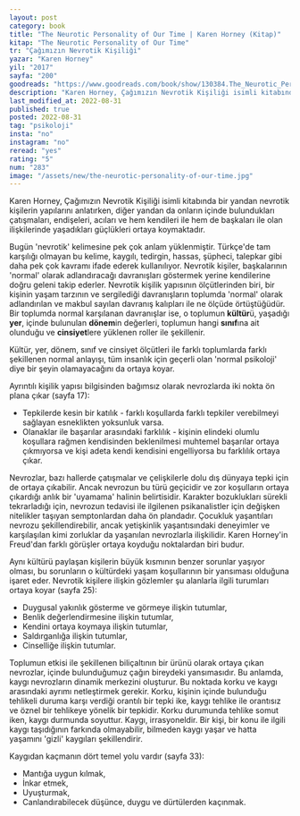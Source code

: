 ```yaml
---
layout: post
category: book
title: "The Neurotic Personality of Our Time | Karen Horney (Kitap)"
kitap: "The Neurotic Personality of Our Time"
tr: "Çağımızın Nevrotik Kişiliği"
yazar: "Karen Horney"
yil: "2017"
sayfa: "200"
goodreads: "https://www.goodreads.com/book/show/130384.The_Neurotic_Personality_of_Our_Time"
description: "Karen Horney, Çağımızın Nevrotik Kişiliği isimli kitabında bir yandan nevrotik kişilerin yapılarını anlatırken, diğer yandan da onların içinde bulundukları çatışmaları, endişeleri, acıları ve hem kendileri ile hem de başkaları ile olan ilişkilerinde yaşadıkları güçlükleri ortaya koymaktadır. "
last_modified_at: 2022-08-31
published: true
posted: 2022-08-31
tag: "psikoloji"
insta: "no"
instagram: "no"
reread: "yes"
rating: "5"
num: "283"
image: "/assets/new/the-neurotic-personality-of-our-time.jpg"
---
```


Karen Horney, Çağımızın Nevrotik Kişiliği isimli kitabında bir yandan nevrotik kişilerin yapılarını anlatırken, diğer yandan da onların içinde bulundukları çatışmaları, endişeleri, acıları ve hem kendileri ile hem de başkaları ile olan ilişkilerinde yaşadıkları güçlükleri ortaya koymaktadır. 

Bugün 'nevrotik' kelimesine pek çok anlam yüklenmiştir. Türkçe'de tam karşılığı olmayan bu kelime, kaygılı, tedirgin, hassas, şüpheci, talepkar gibi daha pek çok kavramı ifade ederek kullanılıyor. Nevrotik kişiler, başkalarının 'normal' olarak adlandıracağı davranışları göstermek yerine kendilerine doğru geleni takip ederler. Nevrotik kişilik yapısının ölçütlerinden biri, bir kişinin yaşam tarzının ve sergilediği davranışların toplumda 'normal' olarak adlandırılan ve makbul sayılan davranış kalıpları ile ne ölçüde örtüştüğüdür. Bir toplumda normal karşılanan davranışlar ise, o toplumun **kültür**ü, yaşadığı **yer**, içinde bulunulan **dönem**in değerleri, toplumun hangi **sınıf**ına ait olunduğu ve **cinsiyet**lere yüklenen roller ile şekillenir. 

Kültür, yer, dönem, sınıf ve cinsiyet ölçütleri ile farklı toplumlarda farklı şekillenen normal anlayışı, tüm insanlık için geçerli olan 'normal psikoloji' diye bir şeyin olamayacağını da ortaya koyar. 

Ayrıntılı kişilik yapısı bilgisinden bağımsız olarak nevrozlarda iki nokta ön plana çıkar (sayfa 17):
- Tepkilerde kesin bir katılık - farklı koşullarda farklı tepkiler verebilmeyi sağlayan esneklikten yoksunluk varsa.
- Olanaklar ile başarılar arasındaki farklılık - kişinin elindeki olumlu koşullara rağmen kendisinden beklenilmesi muhtemel başarılar ortaya çıkmıyorsa ve kişi adeta kendi kendisini engelliyorsa bu farklılık ortaya çıkar.

Nevrozlar, bazı hallerde çatışmalar ve çelişkilerle dolu dış dünyaya tepki için de ortaya çıkabilir. Ancak nevrozun bu türü geçicidir ve zor koşulların ortaya çıkardığı anlık bir 'uyamama' halinin belirtisidir. Karakter bozuklukları sürekli tekrarladığı için, nevrozun tedavisi ile ilgilenen psikanalistler için değişken nitelikler taşıyan semptonlardan daha ön plandadır.  Çocukluk yaşantıları nevrozu şekillendirebilir, ancak yetişkinlik yaşantısındaki deneyimler ve karşılaşılan kimi zorluklar da yaşanılan nevrozlarla ilişkilidir. Karen Horney'in Freud'dan farklı görüşler ortaya koyduğu noktalardan biri budur.

Aynı kültürü paylaşan kişilerin büyük kısmının benzer sorunlar yaşıyor olması, bu sorunların o kültürdeki yaşam koşullarının bir yansıması olduğuna işaret eder. Nevrotik kişilere ilişkin gözlemler şu alanlarla ilgili turumları ortaya koyar (sayfa 25):
- Duygusal yakınlık gösterme ve görmeye ilişkin tutumlar,
- Benlik değerlendirmesine ilişkin tutumlar,
- Kendini ortaya koymaya ilişkin tutumlar,
- Saldırganlığa ilişkin tutumlar,
- Cinselliğe ilişkin tutumlar.

Toplumun etkisi ile şekillenen biliçaltının bir ürünü olarak ortaya çıkan nevrozlar, içinde bulunduğumuz çağın bireydeki yansımasıdır. Bu anlamda, kaygı nevrozların dinamik merkezini oluşturur. Bu noktada korku ve kaygı arasındaki ayrımı netleştirmek gerekir. Korku, kişinin içinde bulunduğu tehlikeli duruma karşı verdiği orantılı bir tepki ike, kaygı tehlike ile orantısız ve öznel bir tehlikeye yönelik bir tepkidir. Korku durumunda tehlike somut iken, kaygı durmunda soyuttur. Kaygı, irrasyoneldir. Bir kişi, bir konu ile ilgili kaygı taşıdığının farkında olmayabilir, bilmeden kaygı yaşar ve hatta yaşamını 'gizli' kaygıları şekillendirir. 

Kaygıdan kaçmanın dört temel yolu vardır (sayfa 33):
- Mantığa uygun kılmak,
- İnkar etmek,
- Uyuşturmak,
- Canlandırabilecek düşünce, duygu ve dürtülerden kaçınmak.
